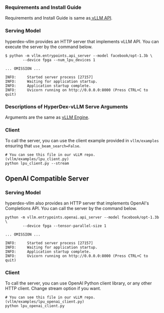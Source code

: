 

### Requirements and Install Guide
Requirements and Install Guide is same as[ vLLM API](./vllm_api.md). 


### Serving Model

hyperdex-vllm provides an HTTP server that implements vLLM API. 
You can execute the server by the command below.

```shell linenums="1"
$ python -m vllm.entrypoints.api_server --model facebook/opt-1.3b \
        --device fpga --num_lpu_devices 1

... OMISSION ...

INFO:     Started server process [27157]
INFO:     Waiting for application startup.
INFO:     Application startup complete.
INFO:     Uvicorn running on http://0.0.0.0:8000 (Press CTRL+C to quit)
```

### Descriptions of HyperDex-vLLM Serve Arguments
Arguments are the same as [vLLM Engine](./vllm_api.md).


### Client

To call the server, you can use the client example provided in `vllm/examples` ensuring that `use_beam_search=False`.

```shell linenums="1"
# You can see this file in our vLLM repo. (vllm/examples/lpu_client.py)
python lpu_client.py --stream
```


## OpenAI Compatible Server

### Serving Model

hyperdex-vllm also provides an HTTP server that implements OpenAI's Completions API. You can call the server by the command below.
```shell linenums="1"
python -m vllm.entrypoints.openai.api_server --model facebook/opt-1.3b \
        --device fpga --tensor-parallel-size 1

... OMISSION ...

INFO:     Started server process [27157]
INFO:     Waiting for application startup.
INFO:     Application startup complete.
INFO:     Uvicorn running on http://0.0.0.0:8000 (Press CTRL+C to quit)
```

### Client

To call the server, you can use OpenAI Python client library, or any other HTTP client. Change stream option if you want.

```shell linenums="1"
# You can see this file in our vLLM repo. (vllm/examples/lpu_openai_client.py)
python lpu_openai_client.py
```
